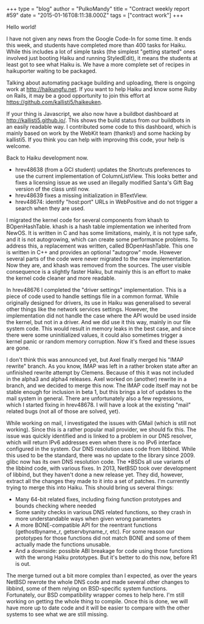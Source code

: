 +++
type = "blog"
author = "PulkoMandy"
title = "Contract weekly report #59"
date = "2015-01-16T08:11:38.000Z"
tags = ["contract work"]
+++

Hello world!

I have not given any news from the Google Code-In for some time. It ends this week, and students have completed more than 400 tasks for Haiku. While this includes a lot of simple tasks (the simplest "getting started" ones involved just booting Haiku and running StyledEdit), it means the students at least got to see what Haiku is. We have a more complete set of recipes in haikuporter waiting to be packaged.
<!--break-->
Talking about automating package building and uploading, there is ongoing work at http://haikungfu.net. If you want to help Haiku and know some Ruby on Rails, it may be a good opportunity to join this effort at https://github.com/kallisti5/haikeuken.

If your thing is Javascript, we also now have a buildbot dashboard at http://kallisti5.github.io/. This shows the build status from our buildbots in an easily readable way. I contributed some code to this dashboard, which is mainly based on work by the WebKit team (thanks!) and some hacking by kallisti5. If you think you can help with improving this code, your help is welcome.

Back to Haiku development now.

<ul>
<li>hrev48638 (from a GCI student) updates the Shortcuts preferences to use the current implementation of ColumnListView. This looks better and fixes a licensing issue as we used an illegally modified Santa's Gift Bag version of the class until now.
<li>hrev48639 fixes a missing initialization in BTextView.
<li>hrev48674: identify "host:port" URLs in WebPositive and do not trigger a search when they are used.
</ul>

I migrated the kernel code for several components from khash to BOpenHashTable. khash is a hash table implementation we inherited from NewOS. It is written in C and has some limitations, mainly, it is not type safe, and it is not autogrowing, which can create some performance problems. To address this, a replacement was written, called BOpenHashTable. This one is written in C++ and provides an optional "autogrow" mode. However several parts of the code were never migrated to the new implementation. Now they are, and khash was removed from the sources. The user visible consequence is a slightly faster Haiku, but mainly this is an effort to make the kernel code cleaner and more readable.

In hrev48676 I completed the "driver settings" implementation. This is a piece of code used to handle settings file in a common format. While originally designed for drivers, its use in Haiku was generalised to several other things like the network services settings. However, the implementation did not handle the case where the API would be used inside the kernel, but not in a driver. And we did use it this way, mainly in our file system code. This would result in memory leaks in the best case, and since there were some uninitialized values, it could also sometimes trigger a kernel panic or random memory corruption. Now it's fixed and these issues are gone.

I don't think this was announced yet, but Axel finally merged his "IMAP rewrite" branch. As you know, IMAP was left in a rather broken state after an unfinished rewrite attempt by Clemens. Because of this it was not included in the alpha3 and alpha4 releases. Axel worked on (another) rewrite in a branch, and we decided to merge this now. The IMAP code itself may not be stable enough for inclusion in beta 1, but this brings a lot of updates to the mail system in general. There are unfortunately also a few regressions, which I started fixing in hrev48678. I will have a look at the existing "mail" related bugs (not all of those are solved, yet).

While working on mail, I investigated the issues with GMail (which is still not working). Since this is a rather popular mail provider, we should fix this. The issue was quickly identified and is linked to a problem in our DNS resolver, which will return IPv6 addresses even when there is no IPv6 interface configured in the system. Our DNS resolution uses code from libbind. While this used to be the standard, there was no update to the library since 2009. glibc now has its own DNS resolution code. The *BSDs all use variants of the libbind code, with various fixes. In 2013, NetBSD took over development of libbind, but they haven't done a new release yet. They did, however, extract all the changes they made to it into a set of patches. I'm currently trying to merge this into Haiku. This should bring us several things:
<ul>
<li>Many 64-bit related fixes, including fixing function prototypes and bounds checking where needed
<li>Some sanity checks in various DNS related functions, so they crash in more understandable ways when given wrong parameters
<li>A more BONE-compatible API for the reentrant functions (gethostbyname_r, getservbyname_r, etc). For some reason our prototypes for those functions did not match BONE and some of them actually made the functions unusable.
<li>And a downside: possible ABI breakage for code using those functions with the wrong Haiku prototypes. But it's better to do this now, before R1 is out.
</ul>
The merge turned out a bit more complex than I expected, as over the years NetBSD rewrote the whole DNS code and made several other changes to libbind, some of them relying on BSD-specific system functions. Fortunately, our BSD compatibility wrapper comes to help here. I'm still working on getting the whole thing to compile. Once this is done, we will have more up to date code and it will be easier to compare with the other systems to see what we are still missing.